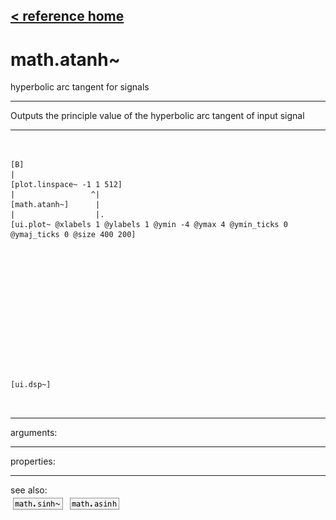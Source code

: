 [< reference home](ceammc_lib.html)
---

# math.atanh~


hyperbolic arc tangent for signals

---

Outputs the principle value of the hyperbolic arc tangent of input signal<br>


---


```


[B]
|
[plot.linspace~ -1 1 512]
|                 ^|
[math.atanh~]      |
|                  |.
[ui.plot~ @xlabels 1 @ylabels 1 @ymin -4 @ymax 4 @ymin_ticks 0 @ymaj_ticks 0 @size 400 200]














[ui.dsp~]

            
```

---
arguments:


---
properties:


---
see also:<br>
[![math.sinh~](img/object_math.sinh~.png)](math.sinh~.html)
[![math.asinh](img/object_math.asinh.png)](math.asinh.html)
